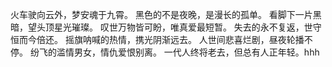 火车驶向云外，梦安魂于九霄。
黑色的不是夜晚，是漫长的孤单。
看脚下一片黑暗，望头顶星光璀璨。
叹世万物皆可盼，唯真爱最短暂。
失去的永不复返，世守恒而今倍还。
摇旗呐喊的热情，携光阴渐远去。
人世间悲喜烂剧，昼夜轮播不停。
纷飞的滥情男女，情仇爱恨别离。
一代人终将老去，但总有人正年轻。hhh